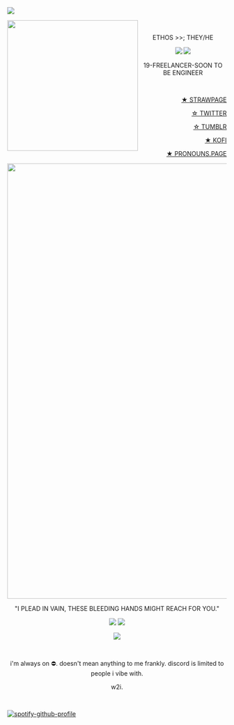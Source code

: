 <img src="https://64.media.tumblr.com/eace360b64ffa6e60edf7d5fafa0cdeb/71159867369eaad2-97/s1280x1920/aae97747590c36298b1b8afc8b612ab37b928a15.gifv"/>

<img src="https://media.tenor.com/vAlLYnNjhHEAAAAj/hatred-block-tales.gif" 
 width="300"
 align="left"/>
<br>
<div align="center">
 <p>ETHOS >>; THEY/HE</p>
<img src="https://images-wixmp-ed30a86b8c4ca887773594c2.wixmp.com/f/0b1cb6ed-b614-4d6f-a792-6e2d2db50e49/df12p9v-d7cc9fda-049e-412f-9b7b-fc739d446f55.png?token=eyJ0eXAiOiJKV1QiLCJhbGciOiJIUzI1NiJ9.eyJzdWIiOiJ1cm46YXBwOjdlMGQxODg5ODIyNjQzNzNhNWYwZDQxNWVhMGQyNmUwIiwiaXNzIjoidXJuOmFwcDo3ZTBkMTg4OTgyMjY0MzczYTVmMGQ0MTVlYTBkMjZlMCIsIm9iaiI6W1t7InBhdGgiOiJcL2ZcLzBiMWNiNmVkLWI2MTQtNGQ2Zi1hNzkyLTZlMmQyZGI1MGU0OVwvZGYxMnA5di1kN2NjOWZkYS0wNDllLTQxMmYtOWI3Yi1mYzczOWQ0NDZmNTUucG5nIn1dXSwiYXVkIjpbInVybjpzZXJ2aWNlOmZpbGUuZG93bmxvYWQiXX0.jjk1KZ_VDPqH0HGz36jC8yAYcQJMjPZPxtBuFN7d89s"/> <img src="https://images-wixmp-ed30a86b8c4ca887773594c2.wixmp.com/f/0b1cb6ed-b614-4d6f-a792-6e2d2db50e49/df7jy0b-9be90b71-dd3a-4fc7-b04f-7aeed91c46c4.png?token=eyJ0eXAiOiJKV1QiLCJhbGciOiJIUzI1NiJ9.eyJzdWIiOiJ1cm46YXBwOjdlMGQxODg5ODIyNjQzNzNhNWYwZDQxNWVhMGQyNmUwIiwiaXNzIjoidXJuOmFwcDo3ZTBkMTg4OTgyMjY0MzczYTVmMGQ0MTVlYTBkMjZlMCIsIm9iaiI6W1t7InBhdGgiOiJcL2ZcLzBiMWNiNmVkLWI2MTQtNGQ2Zi1hNzkyLTZlMmQyZGI1MGU0OVwvZGY3ankwYi05YmU5MGI3MS1kZDNhLTRmYzctYjA0Zi03YWVlZDkxYzQ2YzQucG5nIn1dXSwiYXVkIjpbInVybjpzZXJ2aWNlOmZpbGUuZG93bmxvYWQiXX0.o9z9lvMdCaawX1eWBZ0W75UNGUZkPcmjpuT5VyAvdF0"/>
<br>

19-FREELANCER-SOON TO BE ENGINEER

<div align="right">
<br>

 [★ STRAWPAGE](https://ethiily.straw.page)
<br>

 [☆ TWITTER](https://x.com/ethiily)
<br>

[☆ TUMBLR](https://www.tumblr.com/ethiily)
<br>

[★ KOFI](https://ko-fi.com/ethiily/commissions)
<br>

[★ PRONOUNS.PAGE](https://en.pronouns.page/@ethiily)
<br>

<div align="center">

<img src="https://64.media.tumblr.com/8549050624a88405c2c0cdf1f0302cbe/556fbaf0d304c460-f7/s250x400/773454d3627570a6fffddb09f49949d45edc8cc6.gifv"
 width="1000"/>

"I PLEAD IN VAIN, THESE BLEEDING HANDS MIGHT REACH FOR YOU."

<img src="https://i.gifer.com/DAb7.gif"/>

<img src="https://64.media.tumblr.com/dce9006085108da9b3077073031b4253/61fcf01ec6f55cb7-6c/s1280x1920/37f032a3d4804a8fee5a369e4c44d9e899d96357.pnj"/>

![](https://komarev.com/ghpvc/?username=Ethiily&color=yellow&style=for-the-badge)

<br>

<div align="center">
<p>i'm always on ⛔. doesn't mean anything to me frankly. discord is limited to people i vibe with.</p>
<p>w2i.</p>
<br>
<div align="left">

[![spotify-github-profile](https://spotify-github-profile.kittinanx.com/api/view?uid=6z68c5h5e1swo9dld5kmka3b3&cover_image=true&theme=default&show_offline=false&background_color=121212&interchange=false&bar_color=a00d0d)](https://github.com/kittinan/spotify-github-profile)
